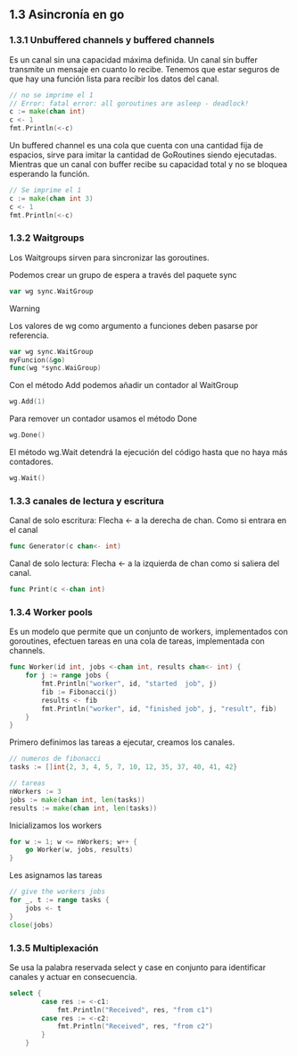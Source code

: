 ## 1.3 Asincronía en go

### 1.3.1 Unbuffered channels y buffered channels

Es un canal sin una capacidad máxima definida. Un canal sin buffer
transmite un mensaje en cuanto lo recibe. Tenemos que estar seguros de
que hay una función lista para recibir los datos del canal.

``` go
// no se imprime el 1 
// Error: fatal error: all goroutines are asleep - deadlock!
c := make(chan int)
c <- 1
fmt.Println(<-c)
```

Un buffered channel es una cola que cuenta con una cantidad fija de
espacios, sirve para imitar la cantidad de GoRoutines siendo ejecutadas.
Mientras que un canal con buffer recibe su capacidad total y no se
bloquea esperando la función.

``` go
// Se imprime el 1
c := make(chan int 3)
c <- 1
fmt.Println(<-c)
```

### 1.3.2 Waitgroups

Los Waitgroups sirven para sincronizar las goroutines.

Podemos crear un grupo de espera a través del paquete sync

``` go
var wg sync.WaitGroup
```

<div class="warning">

<div class="title">

Warning

</div>

Los valores de wg como argumento a funciones deben pasarse por
referencia.

</div>

``` go
var wg sync.WaitGroup
myFuncion(&go)
func(wg *sync.WaiGroup)
```

Con el método Add podemos añadir un contador al WaitGroup

``` go
wg.Add(1)
```

Para remover un contador usamos el método Done

``` go
wg.Done()
```

El método wg.Wait detendrá la ejecución del código hasta que no haya más
contadores.

``` go
wg.Wait()
```

### 1.3.3 canales de lectura y escritura

Canal de solo escritura: Flecha \<- a la derecha de chan. Como si
entrara en el canal

``` go
func Generator(c chan<- int)
```

Canal de solo lectura: Flecha \<- a la izquierda de chan como si saliera
del canal.

``` go
func Print(c <-chan int)
```

### 1.3.4 Worker pools

Es un modelo que permite que un conjunto de workers, implementados con
goroutines, efectuen tareas en una cola de tareas, implementada con
channels.

``` go
func Worker(id int, jobs <-chan int, results chan<- int) {
    for j := range jobs {
        fmt.Println("worker", id, "started  job", j)
        fib := Fibonacci(j)
        results <- fib
        fmt.Println("worker", id, "finished job", j, "result", fib)
    }
}
```

Primero definimos las tareas a ejecutar, creamos los canales.

``` go
// numeros de fibonacci 
tasks := []int{2, 3, 4, 5, 7, 10, 12, 35, 37, 40, 41, 42}

// tareas
nWorkers := 3
jobs := make(chan int, len(tasks))
results := make(chan int, len(tasks))
```

Inicializamos los workers

``` go
for w := 1; w <= nWorkers; w++ {
    go Worker(w, jobs, results)
}
```

Les asignamos las tareas

``` go
// give the workers jobs
for _, t := range tasks {
    jobs <- t
}
close(jobs)
```

### 1.3.5 Multiplexación

Se usa la palabra reservada select y case en conjunto para identificar
canales y actuar en consecuencia.

``` go
select {
        case res := <-c1:
            fmt.Println("Received", res, "from c1")
        case res := <-c2:
            fmt.Println("Received", res, "from c2")
        }
    }
```

